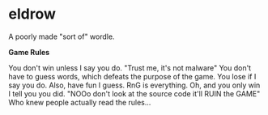 # eldrow
A poorly made "sort of" wordle.

**Game Rules**

You don't win unless I say you do.
"Trust me, it's not malware"
You don't have to guess words, which defeats the purpose of the game.
You lose if I say you do.
Also, have fun I guess.
RnG is everything.
Oh, and you only win I tell you you did.
"NOOo don't look at the source code it'll RUIN the GAME"
Who knew people actually read the rules...
